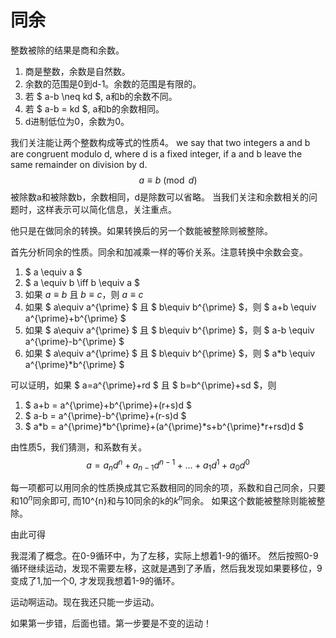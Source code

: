 # 同余

整数被除的结果是商和余数。

1. 商是整数，余数是自然数。
2. 余数的范围是0到d-1。余数的范围是有限的。
3. 若 $ a-b \neq kd $, a和b的余数不同。
4. 若 $ a-b = kd $, a和b的余数相同。
5. d进制低位为0，余数为0。

我们关注能让两个整数构成等式的性质4。
we say that two integers a and b are congruent modulo d, where d is a fixed integer, if a and b leave the same remainder on division by d.
$$a \equiv b \pmod d$$
被除数a和被除数b，余数相同，d是除数可以省略。
当我们关注和余数相关的问题时，这样表示可以简化信息，关注重点。

他只是在做同余的转换。如果转换后的另一个数能被整除则被整除。

首先分析同余的性质。同余和加减乘一样的等价关系。注意转换中余数会变。

1. $ a \equiv a $
2. $ a \equiv b \iff  b \equiv a  $
3. 如果 $a \equiv b$ 且  $b \equiv c$，则 $a \equiv c$
4. 如果 $ a\equiv a^{\prime}  $ 且 $ b\equiv b^{\prime} $，则 $ a+b \equiv a^{\prime}+b^{\prime} $
5. 如果 $ a\equiv a^{\prime}  $ 且 $ b\equiv b^{\prime} $，则 $ a-b \equiv a^{\prime}-b^{\prime} $
6. 如果 $ a\equiv a^{\prime}  $ 且 $ b\equiv b^{\prime} $，则 $ a*b \equiv a^{\prime}*b^{\prime} $

可以证明，如果 $ a=a^{\prime}+rd  $ 且 $ b=b^{\prime}+sd $，则

1. $ a+b = a^{\prime}+b^{\prime}+(r+s)d $
2. $ a-b = a^{\prime}-b^{\prime}+(r-s)d $
3. $ a*b = a^{\prime}*b^{\prime}+(a^{\prime}*s+b^{\prime}*r+rsd)d $

由性质5，我们猜测，和系数有关。
$$a = a_{n}d^{n}+a_{n-1}d^{n-1}+...+a_{1}d^{1}+a_{0}d^{0}$$

每一项都可以用同余的性质换成其它系数相同的同余的项，系数和自己同余，只要和$10^{n}$同余即可, 而10^{n}和与10同余的k的$k^{n}$同余。
如果这个数能被整除则能被整除。

由此可得

我混淆了概念。在0-9循环中，为了左移，实际上想着1-9的循环。
然后按照0-9循环继续运动，发现不需要左移，这就是遇到了矛盾，然后我发现如果要移位，9变成了1,加一个0, 才发现我想着1-9的循环。

运动啊运动。现在我还只能一步运动。

如果第一步错，后面也错。第一步要是不变的运动！